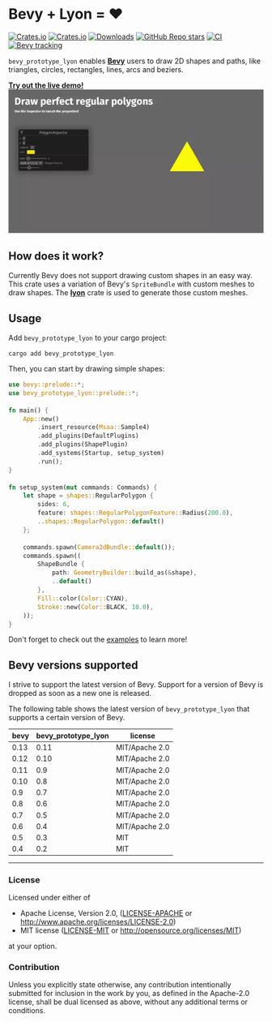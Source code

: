 # Bevy + Lyon = ❤

[![Crates.io](https://img.shields.io/crates/v/bevy_prototype_lyon)](https://crates.io/crates/bevy_prototype_lyon)
[![Crates.io](https://img.shields.io/crates/l/bevy_prototype_lyon)](LICENSE)
[![Downloads](https://img.shields.io/crates/d/bevy_prototype_lyon)](https://crates.io/crates/bevy_prototype_lyon)
[![GitHub Repo stars](https://img.shields.io/github/stars/Nilirad/bevy_prototype_lyon)](https://github.com/Nilirad/bevy_prototype_lyon)
[![CI](https://github.com/Nilirad/bevy_prototype_lyon/actions/workflows/ci.yml/badge.svg)](https://github.com/Nilirad/bevy_prototype_lyon/actions/workflows/ci.yml)
[![Bevy tracking](https://img.shields.io/badge/Bevy%20tracking-main-lightblue)](https://bevyengine.org/learn/book/plugin-development/#main-branch-tracking)

`bevy_prototype_lyon` enables [**Bevy**](https://bevyengine.org) users to draw 2D shapes and paths, like triangles, circles, rectangles, lines, arcs and beziers.

[**Try out the live demo!**](https://nilirad.github.io/bevy_prototype_lyon_showcase/)
![Regular polygon demo](docs/polygon_demo.webp)

## How does it work?

Currently Bevy does not support drawing custom shapes in an easy way. This crate uses a variation of Bevy's `SpriteBundle` with custom meshes to draw shapes. The [**lyon**](https://docs.rs/lyon_tessellation) crate is used to generate those custom meshes.

## Usage

Add `bevy_prototype_lyon` to your cargo project:

```shell
cargo add bevy_prototype_lyon
```

Then, you can start by drawing simple shapes:

```rust
use bevy::prelude::*;
use bevy_prototype_lyon::prelude::*;

fn main() {
    App::new()
        .insert_resource(Msaa::Sample4)
        .add_plugins(DefaultPlugins)
        .add_plugins(ShapePlugin)
        .add_systems(Startup, setup_system)
        .run();
}

fn setup_system(mut commands: Commands) {
    let shape = shapes::RegularPolygon {
        sides: 6,
        feature: shapes::RegularPolygonFeature::Radius(200.0),
        ..shapes::RegularPolygon::default()
    };

    commands.spawn(Camera2dBundle::default());
    commands.spawn((
        ShapeBundle {
            path: GeometryBuilder::build_as(&shape),
            ..default()
        },
        Fill::color(Color::CYAN),
        Stroke::new(Color::BLACK, 10.0),
    ));
}
```

Don't forget to check out the [examples](https://github.com/Nilirad/bevy_prototype_lyon/tree/latest/examples) to learn more!

## Bevy versions supported

I strive to support the latest version of Bevy. Support for a version of Bevy is dropped as soon as a new one is released.

The following table shows the latest version of `bevy_prototype_lyon` that supports a certain version of Bevy.

|bevy|bevy_prototype_lyon|license|
|---|---|---|
|0.13|0.11|MIT/Apache 2.0|
|0.12|0.10|MIT/Apache 2.0|
|0.11|0.9|MIT/Apache 2.0|
|0.10|0.8|MIT/Apache 2.0|
|0.9 |0.7|MIT/Apache 2.0|
|0.8 |0.6|MIT/Apache 2.0|
|0.7 |0.5|MIT/Apache 2.0|
|0.6 |0.4|MIT/Apache 2.0|
|0.5 |0.3|MIT|
|0.4 |0.2|MIT|

***

### License

Licensed under either of

 * Apache License, Version 2.0, ([LICENSE-APACHE](LICENSE-APACHE) or http://www.apache.org/licenses/LICENSE-2.0)
 * MIT license ([LICENSE-MIT](LICENSE-MIT) or http://opensource.org/licenses/MIT)

at your option.

### Contribution

Unless you explicitly state otherwise, any contribution intentionally submitted
for inclusion in the work by you, as defined in the Apache-2.0 license, shall be dual licensed as above, without any
additional terms or conditions.
